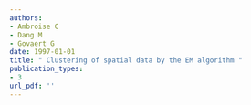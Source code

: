 ```yaml
---
authors: 
- Ambroise C 
- Dang M 
- Govaert G 
date: 1997-01-01
title: " Clustering of spatial data by the EM algorithm "
publication_types:
- 3
url_pdf: ''
---
```

